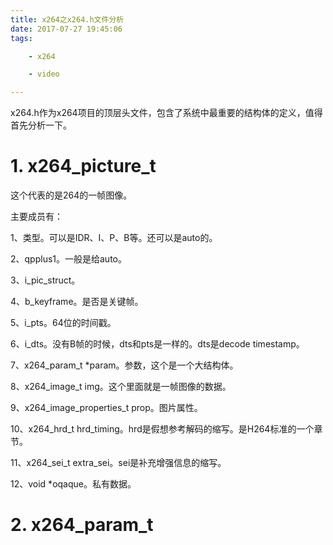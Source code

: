 ```yaml
---
title: x264之x264.h文件分析
date: 2017-07-27 19:45:06
tags:

	- x264

	- video

---
```


x264.h作为x264项目的顶层头文件，包含了系统中最重要的结构体的定义，值得首先分析一下。

# 1. x264_picture_t

这个代表的是264的一帧图像。

主要成员有：

1、类型。可以是IDR、I、P、B等。还可以是auto的。

2、qpplus1。一般是给auto。

3、i_pic_struct。

4、b_keyframe。是否是关键帧。

5、i_pts。64位的时间戳。

6、i_dts。没有B帧的时候，dts和pts是一样的。dts是decode timestamp。

7、x264_param_t *param。参数，这个是一个大结构体。

8、x264_image_t img。这个里面就是一帧图像的数据。

9、x264_image_properties_t prop。图片属性。

10、x264_hrd_t hrd_timing。hrd是假想参考解码的缩写。是H264标准的一个章节。

11、x264_sei_t extra_sei。sei是补充增强信息的缩写。

12、void *oqaque。私有数据。

# 2. x264_param_t

